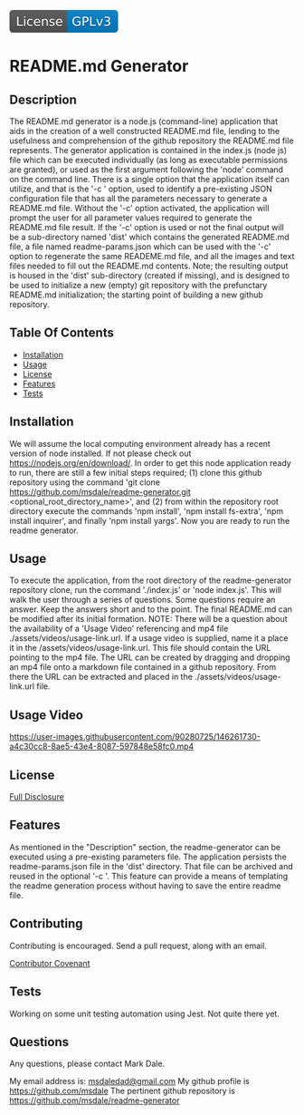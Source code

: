 [![License: GPL v3](./assets/images/license-GPLv3-blue.svg)](./assets/license-docs/pretext/gpl-v3-pre.txt)
  
# README.md Generator



## Description
  
  The README.md generator is a node.js (command-line) application that aids in the creation of a well constructed README.md file, lending to the usefulness and comprehension of the github repository the README.md file represents.  The generator application is contained in the index.js (node js) file which can be executed individually (as long as executable permissions are granted), or used as the first argument following the 'node' command on the command line.  There is a single option that the application itself can utilize, and that is the '-c <filePathname>' option, used to identify a pre-existing JSON configuration file that has all the parameters necessary to generate a README.md file.  Without the '-c' option activated, the application will prompt the user for all parameter values required to generate the README.md file result.  If the '-c' option is used or not the final output will be a sub-directory named 'dist' which contains the generated README.md file, a file named readme-params.json which can be used with the '-c' option to regenerate the same READEME.md file, and all the images and text files needed to fill out the README.md contents.  Note; the resulting output is housed in the 'dist' sub-directory (created if missing), and is designed to be used to initialize a new (empty) git repository with the prefunctary README.md initialization; the starting point of building a new github repository.



## Table Of Contents

* [Installation](#installation)
* [Usage](#usage)
* [License](#license)
* [Features](#features)
* [Tests](#tests)





## Installation

We will assume the local computing environment already has a recent version of node installed.  If not please check out https://nodejs.org/en/download/.  In order to get this node application ready to run, there are still a few initial steps required; (1) clone this github repository using the command 'git clone https://github.com/msdale/readme-generator.git <optional_root_directory_name>', and (2) from within the repository root directory execute the commands 'npm install', 'npm install fs-extra', 'npm install inquirer', and finally 'npm install yargs'.  Now you are ready to run the readme generator.



## Usage

To execute the application, from the root directory of the readme-generator repository clone, run the command './index.js' or 'node index.js'.  This will walk the user through a series of questions.  Some questions require an answer.  Keep the answers short and to the point.  The final README.md can be modified after its initial formation.  NOTE: There will be a question about the availability of a 'Usage Video' referencing and mp4 file ./assets/videos/usage-link.url.  If a usage video is supplied, name it a place it in the <root>/assets/videos/usage-link.url.  This file should contain the URL pointing to the mp4 file.  The URL can be created by dragging and dropping an mp4 file onto a markdown file contained in a github repository.  From there the URL can be extracted and placed in the ./assets/videos/usage-link.url file.

## Usage Video

https://user-images.githubusercontent.com/90280725/146261730-a4c30cc8-8ae5-43e4-8087-597848e58fc0.mp4






## License

[Full Disclosure](./assets/license-docs/full-disclosure/gpl-v3.md)



## Features

As mentioned in the "Description" section, the readme-generator can be executed using a pre-existing parameters file.  The application persists the readme-params.json file in the 'dist' directory.  That file can be archived and reused in the optional '-c <filePathname>'.  This feature can provide a means of templating the readme generation process without having to save the entire readme file.



## Contributing

Contributing is encouraged. Send a pull request, along with an email.

[Contributor Covenant](./assets/markdown/contributing.md)



## Tests

Working on some unit testing automation using Jest.  Not quite there yet.



## Questions

Any questions, please contact Mark Dale.

My email address is: msdaledad@gmail.com
My github profile is https://github.com/msdale
The pertinent github repository is https://github.com/msdale/readme-generator


